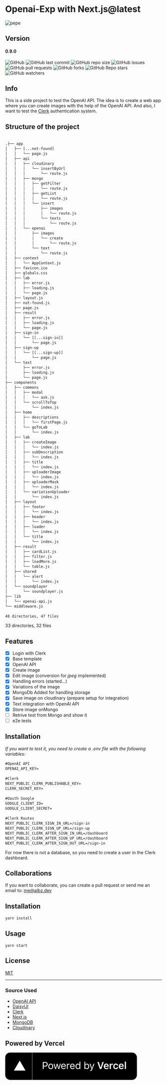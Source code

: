 # Openai-Exp with Next.js@latest
![pepe](https://www.icegif.com/wp-content/uploads/2023/01/icegif-804.gif)

## Version
#### 0.9.0
![GitHub](https://img.shields.io/github/license/AlbertoBarrago/openai-exp?style=for-the-badge)
![GitHub last commit](https://img.shields.io/github/last-commit/AlbertoBarrago/openai-exp?style=for-the-badge)
![GitHub repo size](https://img.shields.io/github/repo-size/AlbertoBarrago/openai-exp?style=for-the-badge)
![GitHub issues](https://img.shields.io/github/issues/AlbertoBarrago/openai-exp?style=for-the-badge)
![GitHub pull requests](https://img.shields.io/github/issues-pr/AlbertoBarrago/openai-exp?style=for-the-badge)
![GitHub forks](https://img.shields.io/github/forks/AlbertoBarrago/openai-exp?style=for-the-badge)
![GitHub Repo stars](https://img.shields.io/github/stars/AlbertoBarrago/openai-exp?style=for-the-badge)
![GitHub watchers](https://img.shields.io/github/watchers/AlbertoBarrago/openai-exp?style=for-the-badge)



## Info
This is a side project to test the OpenAI API. The idea is to create a web app where you can create images with the help of the OpenAI API.
And also, I want to test the [Clerk](https://clerk.dev/) authentication system.


## Structure of the project
```

.├── app
│   ├── [...not-found]
│   │   └── page.js
│   ├── api
│   │   ├── cloudinary
│   │   │   └── insertByUrl
│   │   │       └── route.js
│   │   ├── mongo
│   │   │   ├── getFilter
│   │   │   │   └── route.js
│   │   │   ├── getList
│   │   │   │   └── route.js
│   │   │   └── insert
│   │   │       ├── images
│   │   │       │   └── route.js
│   │   │       └── texts
│   │   │           └── route.js
│   │   └── openai
│   │       ├── images
│   │       │   └── create
│   │       │       └── route.js
│   │       └── text
│   │           └── route.js
│   ├── context
│   │   └── AppContext.js
│   ├── favicon.ico
│   ├── globals.css
│   ├── lab
│   │   ├── error.js
│   │   ├── loading.js
│   │   └── page.js
│   ├── layout.js
│   ├── not-found.js
│   ├── page.js
│   ├── result
│   │   ├── error.js
│   │   ├── loading.js
│   │   └── page.js
│   ├── sign-in
│   │   └── [[...sign-in]]
│   │       └── page.js
│   ├── sign-up
│   │   └── [[...sign-up]]
│   │       └── page.js
│   └── text
│       ├── error.js
│       ├── loading.js
│       └── page.js
├── components
│   ├── commons
│   │   ├── modal
│   │   │   └── ask.js
│   │   └── scrollToTop
│   │       └── index.js
│   ├── home
│   │   ├── descriptions
│   │   │   └── firstPage.js
│   │   └── goToLab
│   │       └── index.js
│   ├── lab
│   │   ├── createImage
│   │   │   └── index.js
│   │   ├── subDescription
│   │   │   └── index.js
│   │   ├── title
│   │   │   └── index.js
│   │   ├── uploaderImage
│   │   │   └── index.js
│   │   ├── uploaderMask
│   │   │   └── index.js
│   │   └── variationUploader
│   │       └── index.js
│   ├── layout
│   │   ├── footer
│   │   │   └── index.js
│   │   ├── header
│   │   │   └── index.js
│   │   ├── loader
│   │   │   └── index.js
│   │   └── title
│   │       └── index.js
│   ├── result
│   │   ├── cardList.js
│   │   ├── filter.js
│   │   ├── loadMore.js
│   │   └── table.js
│   ├── shared
│   │   └── alert
│   │       └── index.js
│   └── soundplayer
│       └── soundplayer.js
├── lib
│   └── openai-api.js
└── middleware.js

48 directories, 47 files
```

33 directories, 32 files

## Features
- [x] Login with Clerk
- [x] Base template
- [x] OpenAI API
- [x] Create image
- [x] Edit image (conversion for *jpeg* implemented)
- [x] Handling errors (started...)
- [x] Variations of the image
- [x] MongoDb Added for handling storage
- [x] Save image on cloudinary (prepare setup for integration)
- [x] Text integration with OpenAI API
- [x] Store image onMongo
- [ ] Retrive test from Mongo and show it
- [ ] e2e tests 

## Installation
_If you want to test it, you need to create a .env file with the following variables:_
```
#OpenAI API
OPENAI_API_KEY=

#Clerk
NEXT_PUBLIC_CLERK_PUBLISHABLE_KEY=
CLERK_SECRET_KEY=

#Oauth Google
GOOGLE_CLIENT_ID=
GOOGLE_CLIENT_SECRET=

#Clerk Routes
NEXT_PUBLIC_CLERK_SIGN_IN_URL=/sign-in
NEXT_PUBLIC_CLERK_SIGN_UP_URL=/sign-up
NEXT_PUBLIC_CLERK_AFTER_SIGN_IN_URL=/dashboard
NEXT_PUBLIC_CLERK_AFTER_SIGN_UP_URL=/dashboard
NEXT_PUBLIC_CLERK_AFTER_SIGN_OUT_URL=/sign-in

```

For now there is not a database, so you need to create a user in the Clerk dashboard.

## Collaborations
If you want to collaborate, you can create a pull request or send me an email to: [me@albz.dev](me@albz.dev)


## Installation
```
yarn install
```
## Usage
```
yarn start
```
## License
[MIT](https://choosealicense.com/licenses/mit/)

____

### Source Used 
- [OpenAI API](https://beta.openai.com/docs/introduction)
- [DaisyUI](https://daisyui.com/)
- [Clerk](https://clerk.dev/)
- [Next.js](https://nextjs.org/)
- [MongoDB](https://www.mongodb.com/)
- [Cloudinary](https://cloudinary.com/)

## Powered by Vercel
[![Powered by Vercel](https://raw.githubusercontent.com/abumalick/powered-by-vercel/master/powered-by-vercel.svg)](https://vercel.com?utm_source=powered-by-vercel)